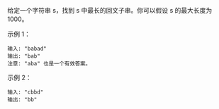 给定一个字符串 s，找到 s 中最长的回文子串。你可以假设 s 的最大长度为 1000。

示例 1：

````
输入: "babad"
输出: "bab"
注意: "aba" 也是一个有效答案。
````

示例 2：

````
输入: "cbbd"
输出: "bb"
````